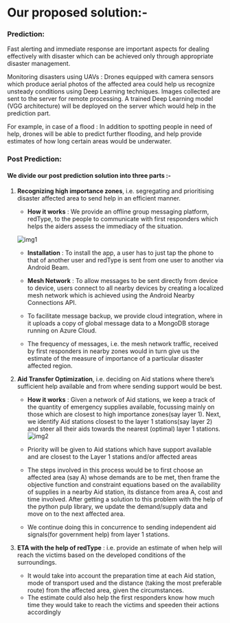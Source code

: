 # Our proposed solution:-


### Prediction:

Fast alerting and immediate response are important aspects for dealing effectively with disaster which can be achieved only through appropriate disaster management.

Monitoring disasters using UAVs : Drones equipped with camera sensors which produce aerial photos of the affected area could help us recognize unsteady conditions using Deep Learning techniques. Images collected are sent to the server for remote processing. A trained Deep Learning model (VGG architecture) will be deployed on the server which would help in the prediction part.

For example, in case of a flood :
In addition to spotting people in need of help, drones will be able to predict further flooding, and help provide estimates of how long certain areas would be underwater.


### Post Prediction: 
#### We divide our post prediction solution into three parts :-

1) **Recognizing high importance zones**, i.e. segregating and prioritising disaster affected area to send help in an efficient manner. 

    - **How it works** : We provide an offline group messaging platform, redType, to the people to communicate with first responders which helps the aiders assess the immediacy of the situation.

    ![img1](https://raw.githubusercontent.com/Parth-Vader/The-Martini-Men/master/img1.jpg?token=APhACL7EQ-EcM8LJVt_vqnniSHU4m3kVks5byfxHwA%3D%3D)

    - **Installation** : To install the app, a user has to just tap the phone to that of another user and redType is sent from one user to another via Android Beam.

    - **Mesh Network** : To allow messages to be sent directly from device to device, users connect to all nearby devices by creating a localized mesh network which is achieved using the Android Nearby Connections API.

    - To facilitate message backup, we provide cloud integration, where in it uploads a copy of global message data to a MongoDB storage running on Azure Cloud.

    - The frequency of messages, i.e. the mesh network traffic, received by first responders in nearby zones would in turn give us the estimate of the measure of importance of a particular disaster affected region.

2) **Aid Transfer Optimization**, i.e. deciding on Aid stations where there’s sufficient help available and from where sending support would be best.

    - **How it works** : Given a network of Aid stations, we keep a track of the quantity of emergency supplies available, focussing mainly on those which are closest to high importance zones(say layer 1). Next, we identify Aid stations closest to the layer 1 stations(say layer 2) and steer all their aids towards the nearest (optimal) layer 1 stations.
    ![img2](https://raw.githubusercontent.com/Parth-Vader/The-Martini-Men/master/img2.jpg?token=APhACBdBFF8_koLLc7oBRampMkQO-u36ks5byfxLwA%3D%3D)
    - Priority will be given to Aid stations which have support available and are closest to the Layer 1 stations and/or affected areas

    - The steps involved in this process would be to first choose an affected area (say A) whose demands are to be met, then frame the objective function and constraint equations based on the availability of supplies in a nearby Aid station, its distance from area A, cost and time involved. After getting a solution to this problem with the help of the python pulp library, we update the demand/supply data  and move on to the next affected area.

    - We continue doing this in concurrence to sending independent aid signals(for government help) from layer 1 stations.

3) **ETA with the help of redType** : i.e. provide an estimate of when help will reach the victims based on the developed conditions of the surroundings.
    - It would take into account the preparation time at each Aid station, mode of transport used and the distance (taking the most preferable route) from the affected area, given the circumstances.
    - The estimate could also help the first responders know how much time they would take to reach the victims and speeden their actions accordingly
